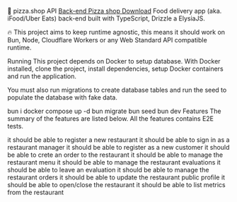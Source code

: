 🍕 pizza.shop API
<a href="https://github.com/rocketseat-education/pizzashop-api">Back-end Pizza shop Download</a>
Food delivery app (aka. iFood/Uber Eats) back-end built with TypeScript, Drizzle a ElysiaJS.

🔥 This project aims to keep runtime agnostic, this means it should work on Bun, Node, Cloudflare Workers or any Web Standard API compatible runtime.

Running
This project depends on Docker to setup database. With Docker installed, clone the project, install dependencies, setup Docker containers and run the application.

You must also run migrations to create database tables and run the seed to populate the database with fake data.

bun i
docker compose up -d
bun migrate
bun seed
bun dev
Features
The summary of the features are listed below. All the features contains E2E tests.

it should be able to register a new restaurant
it should be able to sign in as a restaurant manager
it should be able to register as a new customer
it should be able to crete an order to the restaurant
it should be able to manage the restaurant menu
it should be able to manage the restaurant evaluations
it should be able to leave an evaluation
it should be able to manage the restaurant orders
it should be able to update the restaurant public profile
it should be able to open/close the restaurant
it should be able to list metrics from the restaurant
